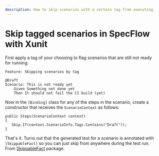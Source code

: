 ```yaml
---
description: How to skip scenarios with a certain tag from executing
---
```


# Skip tagged scenarios in SpecFlow with Xunit

First apply a tag of your choosing to flag scenarios that are still not ready for running:

```text
Feature: Skipping scenarios by tag

@Draft
Scenario: This is not ready yet
    Given Something not done yet
    Then It should not fail the CI build (yet)
```

Now in the `[Binding]` class for any of the steps in the scenario, create a constructor that receives the `ScenarioContext` as follows:

```text
public Steps(ScenarioContext context)
{
   Skip.If(context.ScenarioInfo.Tags.Contains("Draft"));
}
```

That's it. Turns out that the generated test for a scenario is annotated with `[SkippableFact]` so you can just skip from anywhere during the test run. From [SkippableFact](https://www.nuget.org/packages/Xunit.SkippableFact/) package.

